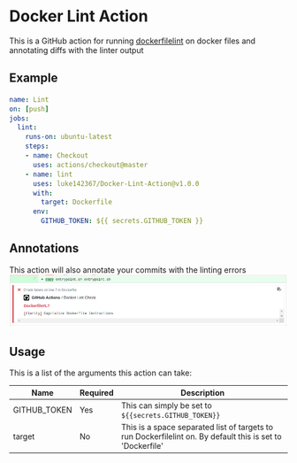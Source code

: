 # Docker Lint Action

This is a GitHub action for running [dockerfilelint](https://github.com/replicatedhq/dockerfilelint) on docker files and annotating diffs with the linter output

## Example

```yaml
name: Lint
on: [push]
jobs:
  lint:
    runs-on: ubuntu-latest
    steps: 
    - name: Checkout
      uses: actions/checkout@master
    - name: lint
      uses: luke142367/Docker-Lint-Action@v1.0.0
      with:
        target: Dockerfile
      env:
        GITHUB_TOKEN: ${{ secrets.GITHUB_TOKEN }}
```
## Annotations

This action will also annotate your commits with the linting errors
![example](res/example.png)

## Usage

This is a list of the arguments this action can take:

| Name         | Required | Description                                                        |
|--------------|----------|--------------------------------------------------------------------|
| GITHUB_TOKEN | Yes      | This can simply be set to `${{secrets.GITHUB_TOKEN}}`              |
| target       | No       | This is a space separated list of targets to run Dockerfilelint on. By default this is set to 'Dockerfile' |
